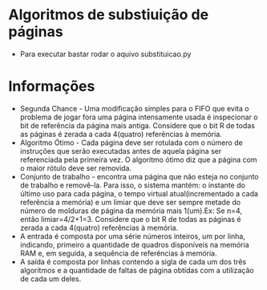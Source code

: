 # Algoritmos de substiuição de páginas
* Para executar bastar rodar o aquivo substituicao.py

# Informações
* Segunda Chance - Uma modificação simples para o FIFO que evita o problema de jogar fora uma página intensamente usada é inspecionar o bit de referência da página mais antiga. Considere que o bit R de todas as páginas é zerada a cada 4(quatro) referências à memória.
* Algoritmo Ótimo - Cada página deve ser rotulada com o número de instruções que serão executadas antes de aquela página ser referenciada pela primeira vez. O algoritmo ótimo diz que a página com o maior rótulo deve ser removida.
* Conjunto de trabalho - encontra uma página que não esteja no conjunto de trabalho e removê-la. Para isso, o sistema mantém: o instante do último uso para cada página, o tempo virtual atual(incrementado a cada referência a memória) e um limiar que deve ser sempre metade do número de molduras de página da memória mais 1(um).Ex: Se n=4, então limiar=4/2+1=3. Considere que o bit R de todas as páginas é zerada a cada 4(quatro) referências à memória.
* A entrada é composta por uma série números inteiros, um por linha, indicando, primeiro a quantidade de quadros disponíveis na memória RAM e, em seguida, a sequência de referências à memória.
* A saída é composta por linhas contendo a sigla de cada um dos três algoritmos e a quantidade de faltas de página obtidas com a utilização de cada um deles.
